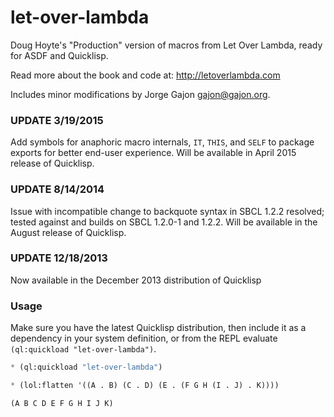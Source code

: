 # let-over-lambda

Doug Hoyte's "Production" version of macros from Let Over Lambda, ready for ASDF and Quicklisp.

Read more about the book and code at: http://letoverlambda.com

Includes minor modifications by Jorge Gajon <gajon@gajon.org>.

### UPDATE 3/19/2015

Add symbols for anaphoric macro internals, `IT`, `THIS`, and `SELF` to package exports for better end-user experience.  Will be available in April 2015 release of Quicklisp.

### UPDATE 8/14/2014

Issue with incompatible change to backquote syntax in SBCL 1.2.2 resolved; tested against and builds on SBCL 1.2.0-1 and 1.2.2.  Will be available in the August release of Quicklisp.

### UPDATE 12/18/2013

Now available in the December 2013 distribution of Quicklisp

### Usage

Make sure you have the latest Quicklisp distribution, then include it as a dependency in your system definition, or from the REPL evaluate `(ql:quickload "let-over-lambda")`.

```lisp
* (ql:quickload "let-over-lambda")

* (lol:flatten '((A . B) (C . D) (E . (F G H (I . J) . K))))

(A B C D E F G H I J K)
```
